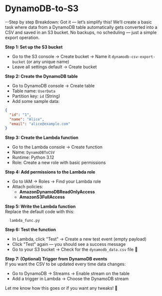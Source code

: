 # DynamoDB-to-S3
--Step by step Breakdown:
Got it — let’s simplify this! We’ll create a basic task where data from a DynamoDB table automatically gets converted into a CSV and saved in an S3 bucket. No backups, no scheduling — just a simple export operation.  

**Step 1: Set up the S3 bucket**  
- Go to the S3 console → Create bucket → Name it `dynamodb-csv-export-bucket` (or any unique name)  
- Leave all settings default → Create bucket  

**Step 2: Create the DynamoDB table**  
- Go to DynamoDB console → Create table  
- Table name: `UserData`  
- Partition key: `id` (String)  
- Add some sample data:  
```json
{
  "id": "1",
  "name": "Alice",
  "email": "alice@example.com"
}
```

**Step 3: Create the Lambda function**  
- Go to the Lambda console → Create function  
- Name: `DynamoDBToCSV`  
- Runtime: Python 3.12  
- Role: Create a new role with basic permissions  

**Step 4: Add permissions to the Lambda role**  
- Go to IAM → Roles → Find your Lambda role  
- Attach policies:  
  - **AmazonDynamoDBReadOnlyAccess**  
  - **AmazonS3FullAccess**  

**Step 5: Write the Lambda function**  
Replace the default code with this:  
```
  lambda_func.py
```

**Step 6: Test the function**  
- In Lambda, click "Test" → Create a new test event (empty payload)  
- Click "Test" again — you should see a success message  
- Go to your S3 bucket → Check for the `dynamodb_data.csv` file 🎉  

**Step 7: (Optional) Trigger from DynamoDB events**  
If you want the CSV to be updated every time data changes:  
- Go to DynamoDB → Streams → Enable stream on the table  
- Add a trigger in Lambda → Choose the DynamoDB stream  

Let me know how this goes or if you want any tweaks! 🚀  
